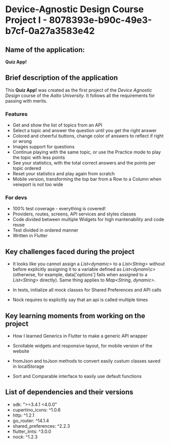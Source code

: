 # Device-Agnostic Design Course Project I - 8078393e-b90c-49e3-b7cf-0a27a3583e42

## Name of the application:

**Quiz App!**

## Brief description of the application

This **Quiz App!** was created as the first project of the _Device Agnostic Design_ course of the _Aalto University_. It follows all the requirements for passing with merits.

### Features

- Get and show the list of topics from an API
- Select a topic and answer the question until you get the right answer
- Colored and cheerful buttons, change color of answers to reflect if right or wrong
- Images support for questions
- Continue playing with the same topic, or use the Practice mode to play the topic with less points
- See your statistics, with the total correct answers and the points per topic ordered
- Reset your statistics and play again from scratch
- Mobile version, transforming the top bar from a Row to a Column when veiwport is not too wide

### For devs

- 100% test coverage - everything is covered!
- Providers, routes, screens, API services and styles classes
- Code divided between multiple Widgets for high mantenability and code reuse
- Test divided in ordered manner
- Written in Flutter

## Key challenges faced during the project

- It looks like you cannot assign a _List\<dynamic\>_ to a _List\<String\>_ without before explicitly assigning it to a variable defined as _List\<dynami\c>_ (otherwise, for example, data['options'] fails when assigned to a _List\<String\>_ directly). Same thing applies to _Map\<String, dynamic\>_.

- In tests, initialize all mock classes for Shared Preferences and API calls

- Nock requires to explicitly say that an api is called multiple times

## Key learning moments from working on the project

- How I learned Generics in Flutter to make a generic API wrapper

- Scrollable widgets and responsive layout, for mobile version of the website

- fromJson and toJson methods to convert easily custum classes saved in localStorage

- Sort and Comparable interface to easily use default functions

## List of dependencies and their versions

- sdk: ">=3.4.1 <4.0.0"
- cupertino_icons: ^1.0.6
- http: ^1.2.1
- go_router: ^14.1.4
- shared_preferences: ^2.2.3
- flutter_lints: ^3.0.0
- nock: ^1.2.3
